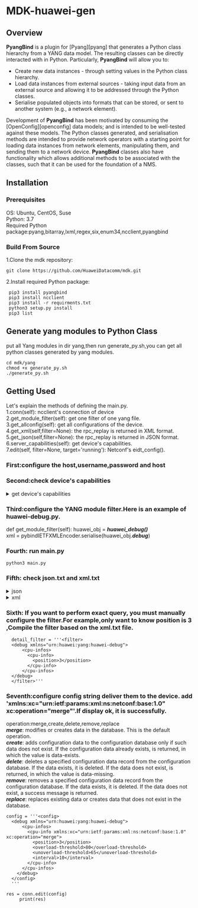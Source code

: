 # **MDK-huawei-gen**

## **Overview**

**PyangBind** is a plugin for [Pyang][pyang] that generates a Python class hierarchy from a YANG data model. The resulting classes can be directly interacted with in Python. Particularly, **PyangBind** will allow you to:

 * Create new data instances - through setting values in the Python class hierarchy.
 * Load data instances from external sources - taking input data from an external source and allowing it to be addressed through the Python classes.
 * Serialise populated objects into formats that can be stored, or sent to another system (e.g., a network element).

Development of **PyangBind** has been motivated by consuming the  [OpenConfig][openconfig] data models; and is intended to be well-tested against these models. The Python classes generated, and serialisation methods are intended to provide network operators with a starting point for loading data instances from network elements, manipulating them, and sending them to a network device. **PyangBind** classes also have functionality which allows additional methods to be associated with the classes, such that it can be used for the foundation of a NMS.

## **Installation**
### **Prerequisites**

OS: Ubuntu, CentOS, Suse  
Python: 3.7  
Required Python package:pyang,bitarray,lxml,regex,six,enum34,ncclient,pyangbind

### Build From Source  

1.Clone the mdk repository:
 ```
 git clone https://github.com/HuaweiDatacomm/mdk.git
 ```
2.Install required Python package:
```
 pip3 install pyangbind
 pip3 install ncclient
 pip3 install -r requirments.txt
 python3 setup.py install
 pip3 list
```

## Generate yang modules to Python Class
put all Yang modules in dir yang,then run generate_py.sh,you can get all python classes generated by yang modules.

```
cd mdk/yang
chmod +x generate_py.sh
./generate_py.sh
```

## Getting Used
Let's explain the methods of defining the main.py.  
1.conn(self): ncclient's connection of device  
2.get_module_filter(self): get one filter of one yang file.  
3.get_allconfig(self): get all configurations of the device.  
4.get_xml(self,filter=None): the rpc_replay is returned in XML format.  
5.get_json(self,filter=None): the rpc_replay is returned in JSON format.  
6.server_capabilities(self): get device's capabilities.  
7.edit(self, filter=None, target='running'): Netconf's eidt_config().  

### First:configure the host,username,password and host  

### Second:check device's capabilities

<details markdown="1">
<summary>get device's capabilities</summary>  

urn:ietf:params:netconf:base:1.0
urn:ietf:params:netconf:base:1.1
urn:ietf:params:netconf:capability:writable-running:1.0
urn:ietf:params:netconf:capability:candidate:1.0
urn:ietf:params:netconf:capability:confirmed-commit:1.0
urn:ietf:params:netconf:capability:confirmed-commit:1.1
urn:ietf:params:netconf:capability:with-defaults:1.0?basic-mode=report-all&also-supported=report-all-tagged,trim
http://www.huawei.com/netconf/capability/discard-commit/1.0
urn:ietf:params:netconf:capability:xpath:1.0
urn:ietf:params:netconf:capability:startup:1.0
urn:ietf:params:netconf:capability:rollback-on-error:1.0
http://www.huawei.com/netconf/capability/sync/1.3
http://www.huawei.com/netconf/capability/sync/1.2
http://www.huawei.com/netconf/capability/sync/1.1
http://www.huawei.com/netconf/capability/sync/1.0
http://www.huawei.com/netconf/capability/exchange/1.0
http://www.huawei.com/netconf/capability/exchange/1.2
http://www.huawei.com/netconf/capability/sync-config/1.1
http://www.huawei.com/netconf/capability/sync-config/1.0
http://www.huawei.com/netconf/capability/active/1.0
urn:ietf:params:netconf:capability:validate:1.0
urn:ietf:params:netconf:capability:validate:1.1
http://www.huawei.com/netconf/capability/action/1.0
http://www.huawei.com/netconf/capability/execute-cli/1.0
http://www.huawei.com/netconf/capability/update/1.0
http://www.huawei.com/netconf/capability/commit-description/1.0
urn:ietf:params:netconf:capability:url:1.0?scheme=file,ftp,sftp,http,https
http://www.huawei.com/netconf/capability/schema/1.0
urn:ietf:params:netconf:capability:notification:1.0
urn:ietf:params:netconf:capability:interleave:1.0
urn:ietf:params:netconf:capability:notification:2.0
urn:ietf:params:netconf:capability:yang-library:1.0?revision=2016-06-21&module-set-id=4174772494
...  
</details>

### Third:configure the YANG module filter.Here is an example of huawei-debug.py.
def get_module_filter(self):
   huawei_obj = ***huawei_debug()***  
   xml = pybindIETFXMLEncoder.serialise(huawei_obj.***debug***)

### Fourth: run main.py
```
python3 main.py
```

### Fifth: check json.txt and xml.txt
<details markdown="1">
<summary>json</summary>  
{
 "data": {
  "@xmlns": "urn:ietf:params:xml:ns:netconf:base:1.0",
  "debug": {
   "@xmlns": "urn:huawei:yang:huawei-debug",
   "cpu-infos": {
    "cpu-info": [
     {
      "position": "3",
      "overload-threshold": "90",
      "unoverload-threshold": "75",
      "interval": "8",
      "index": "16973825",
      "system-cpu-usage": "18",
      "monitor-number": "48",
      "monitor-cycle": "10",
      "overload-state-change-time": "0000-00-00 00:00:00",
      "current-overload-state": "Unoverload"
     },
     {
      "position": "4",
      "overload-threshold": "90",
      "unoverload-threshold": "75",
      "interval": "8",
      "index": "17039361",
      "system-cpu-usage": "18",
      "monitor-number": "48",
      "monitor-cycle": "10",
      "overload-state-change-time": "0000-00-00 00:00:00",
      "current-overload-state": "Unoverload"
     },
     {
      "position": "17",
      "overload-threshold": "90",
      "unoverload-threshold": "75",
      "interval": "8",
      "index": "17891329",
      "system-cpu-usage": "18",
      "monitor-number": "48",
      "monitor-cycle": "10",
      "overload-state-change-time": "0000-00-00 00:00:00",
      "current-overload-state": "Unoverload"
     },
     {
      "position": "18",
      "overload-threshold": "90",
      "unoverload-threshold": "75",
      "interval": "8",
      "index": "17956865",
      "system-cpu-usage": "18",
      "monitor-number": "48",
      "monitor-cycle": "10",
      "overload-state-change-time": "0000-00-00 00:00:00",
      "current-overload-state": "Unoverload"
     }
    ]
   },
   "memory-infos": {
    "memory-info": [
     {
      "position": "3",
      "overload-threshold": "95",
      "unoverload-threshold": "75",
      "memreli-notice-threshold": "85",
      "memreli-overload-threshold": "95",
      "index": "16973825",
      "os-memory-total": "8159012",
      "os-memory-use": "3566552",
      "os-memory-free": "4592460",
      "os-memory-usage": "43",
      "do-memory-total": "5376",
      "do-memory-use": "54",
      "do-memory-free": "5322",
      "do-memory-usage": "1",
      "simple-memory-total": "0",
      "simple-memory-use": "0",
      "simple-memory-free": "0",
      "simple-memory-usage": "0",
      "overload-state-change-time": "0000-00-00 00:00:00",
      "current-overload-state": "Unoverload"
     },
     {
      "position": "4",
      "overload-threshold": "95",
      "unoverload-threshold": "75",
      "memreli-notice-threshold": "85",
      "memreli-overload-threshold": "95",
      "index": "17039361",
      "os-memory-total": "8159012",
      "os-memory-use": "3566300",
      "os-memory-free": "4592712",
      "os-memory-usage": "43",
      "do-memory-total": "5376",
      "do-memory-use": "54",
      "do-memory-free": "5322",
      "do-memory-usage": "1",
      "simple-memory-total": "0",
      "simple-memory-use": "0",
      "simple-memory-free": "0",
      "simple-memory-usage": "0",
      "overload-state-change-time": "0000-00-00 00:00:00",
      "current-overload-state": "Unoverload"
     },
     {
      "position": "17",
      "overload-threshold": "95",
      "unoverload-threshold": "75",
      "memreli-notice-threshold": "85",
      "memreli-overload-threshold": "95",
      "index": "17891329",
      "os-memory-total": "8159012",
      "os-memory-use": "3566048",
      "os-memory-free": "4592964",
      "os-memory-usage": "43",
      "do-memory-total": "34048",
      "do-memory-use": "342",
      "do-memory-free": "33706",
      "do-memory-usage": "1",
      "simple-memory-total": "0",
      "simple-memory-use": "0",
      "simple-memory-free": "0",
      "simple-memory-usage": "0",
      "overload-state-change-time": "0000-00-00 00:00:00",
      "current-overload-state": "Unoverload"
     },
     {
      "position": "18",
      "overload-threshold": "95",
      "unoverload-threshold": "75",
      "memreli-notice-threshold": "85",
      "memreli-overload-threshold": "95",
      "index": "17956865",
      "os-memory-total": "8159012",
      "os-memory-use": "3565576",
      "os-memory-free": "4593436",
      "os-memory-usage": "43",
      "do-memory-total": "34048",
      "do-memory-use": "342",
      "do-memory-free": "33706",
      "do-memory-usage": "1",
      "simple-memory-total": "0",
      "simple-memory-use": "0",
      "simple-memory-free": "0",
      "simple-memory-usage": "0",
      "overload-state-change-time": "0000-00-00 00:00:00",
      "current-overload-state": "Unoverload"
     }
    ]
   },
   "resouce-reliability": {
    "memory-reliability": {
     "enable": "false"
    },
    "memory-reliability-switchover-threshold": {
     "threshold": "70"
    },
    "flow-control-message-reliability": {
     "enable": "true"
    }
   },
   "service-cpu-infos": {
    "service-cpu-info": [
     {
      "position": "17",
      "service-name": "CMF",
      "service-cpu-usage": "13"
     },
     {
      "position": "17",
      "service-name": "SYSTEM",
      "service-cpu-usage": "5"
     },
     {
      "position": "17",
      "service-name": "AAA",
      "service-cpu-usage": "0"
     },
     {
      "position": "17",
      "service-name": "ARP",
      "service-cpu-usage": "0"
     },
     {
      "position": "17",
      "service-name": "DEVICE",
      "service-cpu-usage": "0"
     },
     {
      "position": "17",
      "service-name": "DHCP",
      "service-cpu-usage": "0"
     },
     {
      "position": "17",
      "service-name": "ETRUNK",
      "service-cpu-usage": "0"
     },
     {
      "position": "17",
      "service-name": "EUM",
      "service-cpu-usage": "0"
     },
     {
      "position": "17",
      "service-name": "FEA",
      "service-cpu-usage": "0"
     },
     {
      "position": "17",
      "service-name": "FEC",
      "service-cpu-usage": "0"
     },
     {
      "position": "17",
      "service-name": "FIBRESM",
      "service-cpu-usage": "0"
     },
     {
      "position": "17",
      "service-name": "IFM",
      "service-cpu-usage": "0"
     },
     {
      "position": "17",
      "service-name": "IP STACK",
      "service-cpu-usage": "0"
     },
     {
      "position": "17",
      "service-name": "LINK",
      "service-cpu-usage": "0"
     },
     {
      "position": "17",
      "service-name": "LOCAL PKT",
      "service-cpu-usage": "0"
     },
     {
      "position": "17",
      "service-name": "MFLP",
      "service-cpu-usage": "0"
     },
     {
      "position": "17",
      "service-name": "MSTP",
      "service-cpu-usage": "0"
     },
     {
      "position": "17",
      "service-name": "ND",
      "service-cpu-usage": "0"
     },
     {
      "position": "17",
      "service-name": "OAM",
      "service-cpu-usage": "0"
     },
     {
      "position": "17",
      "service-name": "OSPF",
      "service-cpu-usage": "0"
     },
     {
      "position": "17",
      "service-name": "PKI",
      "service-cpu-usage": "0"
     },
     {
      "position": "17",
      "service-name": "PNP",
      "service-cpu-usage": "0"
     },
     {
      "position": "17",
      "service-name": "RBS",
      "service-cpu-usage": "0"
     },
     {
      "position": "17",
      "service-name": "RGM",
      "service-cpu-usage": "0"
     },
     {
      "position": "17",
      "service-name": "RM",
      "service-cpu-usage": "0"
     },
     {
      "position": "17",
      "service-name": "SLA",
      "service-cpu-usage": "0"
     },
     {
      "position": "17",
      "service-name": "SMLK",
      "service-cpu-usage": "0"
     },
     {
      "position": "17",
      "service-name": "SVRO",
      "service-cpu-usage": "0"
     },
     {
      "position": "17",
      "service-name": "TNLM",
      "service-cpu-usage": "0"
     },
     {
      "position": "17",
      "service-name": "TUNNEL",
      "service-cpu-usage": "0"
     },
     {
      "position": "17",
      "service-name": "VLAN",
      "service-cpu-usage": "0"
     },
     {
      "position": "18",
      "service-name": "SYSTEM",
      "service-cpu-usage": "18"
     },
     {
      "position": "18",
      "service-name": "AAA",
      "service-cpu-usage": "0"
     },
     {
      "position": "18",
      "service-name": "ARP",
      "service-cpu-usage": "0"
     },
     {
      "position": "18",
      "service-name": "CMF",
      "service-cpu-usage": "0"
     },
     {
      "position": "18",
      "service-name": "DEVICE",
      "service-cpu-usage": "0"
     },
     {
      "position": "18",
      "service-name": "DHCP",
      "service-cpu-usage": "0"
     },
     {
      "position": "18",
      "service-name": "ETRUNK",
      "service-cpu-usage": "0"
     },
     {
      "position": "18",
      "service-name": "EUM",
      "service-cpu-usage": "0"
     },
     {
      "position": "18",
      "service-name": "FEA",
      "service-cpu-usage": "0"
     },
     {
      "position": "18",
      "service-name": "FEC",
      "service-cpu-usage": "0"
     },
     {
      "position": "18",
      "service-name": "FIBRESM",
      "service-cpu-usage": "0"
     },
     {
      "position": "18",
      "service-name": "IFM",
      "service-cpu-usage": "0"
     },
     {
      "position": "18",
      "service-name": "IP STACK",
      "service-cpu-usage": "0"
     },
     {
      "position": "18",
      "service-name": "LINK",
      "service-cpu-usage": "0"
     },
     {
      "position": "18",
      "service-name": "LOCAL PKT",
      "service-cpu-usage": "0"
     },
     {
      "position": "18",
      "service-name": "MFLP",
      "service-cpu-usage": "0"
     },
     {
      "position": "18",
      "service-name": "MSTP",
      "service-cpu-usage": "0"
     },
     {
      "position": "18",
      "service-name": "ND",
      "service-cpu-usage": "0"
     },
     {
      "position": "18",
      "service-name": "OAM",
      "service-cpu-usage": "0"
     },
     {
      "position": "18",
      "service-name": "OSPF",
      "service-cpu-usage": "0"
     },
     {
      "position": "18",
      "service-name": "PKI",
      "service-cpu-usage": "0"
     },
     {
      "position": "18",
      "service-name": "PNP",
      "service-cpu-usage": "0"
     },
     {
      "position": "18",
      "service-name": "RBS",
      "service-cpu-usage": "0"
     },
     {
      "position": "18",
      "service-name": "RGM",
      "service-cpu-usage": "0"
     },
     {
      "position": "18",
      "service-name": "RM",
      "service-cpu-usage": "0"
     },
     {
      "position": "18",
      "service-name": "SLA",
      "service-cpu-usage": "0"
     },
     {
      "position": "18",
      "service-name": "SMLK",
      "service-cpu-usage": "0"
     },
     {
      "position": "18",
      "service-name": "SVRO",
      "service-cpu-usage": "0"
     },
     {
      "position": "18",
      "service-name": "TNLM",
      "service-cpu-usage": "0"
     },
     {
      "position": "18",
      "service-name": "TUNNEL",
      "service-cpu-usage": "0"
     },
     {
      "position": "18",
      "service-name": "VLAN",
      "service-cpu-usage": "0"
     },
     {
      "position": "3",
      "service-name": "SYSTEM",
      "service-cpu-usage": "18"
     },
     {
      "position": "3",
      "service-name": "ARP",
      "service-cpu-usage": "0"
     },
     {
      "position": "3",
      "service-name": "CMF",
      "service-cpu-usage": "0"
     },
     {
      "position": "3",
      "service-name": "DEVICE",
      "service-cpu-usage": "0"
     },
     {
      "position": "3",
      "service-name": "DHCP",
      "service-cpu-usage": "0"
     },
     {
      "position": "3",
      "service-name": "FEA",
      "service-cpu-usage": "0"
     },
     {
      "position": "3",
      "service-name": "FEC",
      "service-cpu-usage": "0"
     },
     {
      "position": "3",
      "service-name": "IP STACK",
      "service-cpu-usage": "0"
     },
     {
      "position": "3",
      "service-name": "LINK",
      "service-cpu-usage": "0"
     },
     {
      "position": "3",
      "service-name": "LLDP",
      "service-cpu-usage": "0"
     },
     {
      "position": "3",
      "service-name": "LOCAL PKT",
      "service-cpu-usage": "0"
     },
     {
      "position": "3",
      "service-name": "ND",
      "service-cpu-usage": "0"
     },
     {
      "position": "3",
      "service-name": "SVRO",
      "service-cpu-usage": "0"
     },
     {
      "position": "4",
      "service-name": "SYSTEM",
      "service-cpu-usage": "18"
     },
     {
      "position": "4",
      "service-name": "ARP",
      "service-cpu-usage": "0"
     },
     {
      "position": "4",
      "service-name": "CMF",
      "service-cpu-usage": "0"
     },
     {
      "position": "4",
      "service-name": "DEVICE",
      "service-cpu-usage": "0"
     },
     {
      "position": "4",
      "service-name": "DHCP",
      "service-cpu-usage": "0"
     },
     {
      "position": "4",
      "service-name": "FEA",
      "service-cpu-usage": "0"
     },
     {
      "position": "4",
      "service-name": "FEC",
      "service-cpu-usage": "0"
     },
     {
      "position": "4",
      "service-name": "IP STACK",
      "service-cpu-usage": "0"
     },
     {
      "position": "4",
      "service-name": "LINK",
      "service-cpu-usage": "0"
     },
     {
      "position": "4",
      "service-name": "LLDP",
      "service-cpu-usage": "0"
     },
     {
      "position": "4",
      "service-name": "LOCAL PKT",
      "service-cpu-usage": "0"
     },
     {
      "position": "4",
      "service-name": "ND",
      "service-cpu-usage": "0"
     },
     {
      "position": "4",
      "service-name": "SVRO",
      "service-cpu-usage": "0"
     }
    ]
   },
   "board-resouce-states": {
    "board-resouce-state": [
     {
      "position": "17",
      "entity-index": "17891329",
      "board-name": "CR52MPUB 17",
      "cpu-usage": "18",
      "memory-total-size": "8159012",
      "memory-used-size": "3565796",
      "memory-usage": "43"
     },
     {
      "position": "3",
      "entity-index": "16973825",
      "board-name": "LPUE 3",
      "cpu-usage": "18",
      "memory-total-size": "8159012",
      "memory-used-size": "3566804",
      "memory-usage": "43"
     },
     {
      "position": "4",
      "entity-index": "17039361",
      "board-name": "LPUE 4",
      "cpu-usage": "18",
      "memory-total-size": "8159012",
      "memory-used-size": "3567308",
      "memory-usage": "43"
     },
     {
      "position": "18",
      "entity-index": "17956865",
      "board-name": "CR52MPUB 18",
      "cpu-usage": "18",
      "memory-total-size": "8159012",
      "memory-used-size": "3566552",
      "memory-usage": "43"
     }
    ]
   }
  }
 }
}

</details>

<details markdown="1">
<summary>xml</summary>  

<?xml version="1.0" encoding="UTF-8"?>
      <cpu-infos>
        <cpu-info>
          <position>3</position>
          <overload-threshold>90</overload-threshold>
          <unoverload-threshold>75</unoverload-threshold>
          <interval>8</interval>
        </cpu-info>
        <cpu-info>
          <position>4</position>
          <overload-threshold>90</overload-threshold>
          <unoverload-threshold>75</unoverload-threshold>
          <interval>8</interval>
        </cpu-info>
        <cpu-info>
          <position>17</position>
          <overload-threshold>90</overload-threshold>
          <unoverload-threshold>75</unoverload-threshold>
          <interval>8</interval>
        </cpu-info>
        <cpu-info>
          <position>18</position>
          <overload-threshold>90</overload-threshold>
          <unoverload-threshold>75</unoverload-threshold>
          <interval>8</interval>
        </cpu-info>
      </cpu-infos>
      <memory-infos>
        <memory-info>
          <position>3</position>
          <overload-threshold>95</overload-threshold>
          <unoverload-threshold>75</unoverload-threshold>
          <memreli-notice-threshold>85</memreli-notice-threshold>
          <memreli-overload-threshold>95</memreli-overload-threshold>
        </memory-info>
        <memory-info>
          <position>4</position>
          <overload-threshold>95</overload-threshold>
          <unoverload-threshold>75</unoverload-threshold>
          <memreli-notice-threshold>85</memreli-notice-threshold>
          <memreli-overload-threshold>95</memreli-overload-threshold>
        </memory-info>
        <memory-info>
          <position>17</position>
          <overload-threshold>95</overload-threshold>
          <unoverload-threshold>75</unoverload-threshold>
          <memreli-notice-threshold>85</memreli-notice-threshold>
          <memreli-overload-threshold>95</memreli-overload-threshold>
        </memory-info>
        <memory-info>
          <position>18</position>
          <overload-threshold>95</overload-threshold>
          <unoverload-threshold>75</unoverload-threshold>
          <memreli-notice-threshold>85</memreli-notice-threshold>
          <memreli-overload-threshold>95</memreli-overload-threshold>
        </memory-info>
      </memory-infos>
      <resouce-reliability>
        <memory-reliability>
          <enable>false</enable>
        </memory-reliability>
        <memory-reliability-switchover-threshold>
          <threshold>70</threshold>
        </memory-reliability-switchover-threshold>
        <flow-control-message-reliability>
          <enable>true</enable>
        </flow-control-message-reliability>
      </resouce-reliability>
</details>

### Sixth: If you want to perform exact query, you must manually configure the filter.For example,only want to know position is 3 ,Compile the filter based on the xml.txt file.
```
  detail_filter = '''<filter>
  <debug xmlns="urn:huawei:yang:huawei-debug">
      <cpu-infos>
        <cpu-info>
          <position>3</position>
        </cpu-info>
      </cpu-infos>
  </debug>
  </filter>'''
```

### Seventh:configure config string deliver them to the device. add 'xmlns:xc="urn:ietf:params:xml:ns:netconf:base:1.0" xc:operation="merge"'.If display ok, it is successfully.
operation:merge,create,delete,remove,replace    
***merge***: modifies or creates data in the database. This is the default operation.  
***create***: adds configuration data to the configuration database only if such data does not exist. If the configuration data already exists, <rpc-error> is returned, in which the <error-tag> value is data-exists.  
***delete***: deletes a specified configuration data record from the configuration database. If the data exists, it is deleted. If the data does not exist, <rpc-error> is returned, in which the <error-tag> value is data-missing.  
***remove***: removes a specified configuration data record from the configuration database. If the data exists, it is deleted. If the data does not exist, a success message is returned.  
***replace***: replaces existing data or creates data that does not exist in the database.
```
config = '''<config>
  <debug xmlns="urn:huawei:yang:huawei-debug">
      <cpu-infos>
        <cpu-info xmlns:xc="urn:ietf:params:xml:ns:netconf:base:1.0" xc:operation="merge">
          <position>3</position>
          <overload-threshold>80</overload-threshold>
          <unoverload-threshold>65</unoverload-threshold>
          <interval>10</interval>
        </cpu-info>
      </cpu-infos>
    </debug>
  </config>
  '''
```
```
res = conn.edit(config)
     print(res)
```
